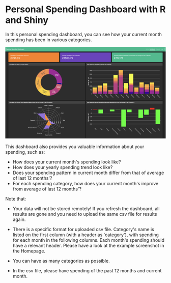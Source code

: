 # Personal Spending Dashboard with R and Shiny

In this personal spending dashboard, you can see how your current month spending has been in various categories.

<img src="www/thumbnail.png"/>

This dashboard also provides you valuable information about your spending, such as:

-   How does your current month's spending look like?
-   How does your yearly spending trend look like?
-   Does your spending pattern in current month differ from that of average of last 12 months'?
-   For each spending category, how does your current month's improve from average of last 12 months'?

Note that:

-   Your data will not be stored remotely! If you refresh the dashboard, all results are gone and you need to upload the same csv file for results again.

-   There is a specific format for uploaded csv file. Category's name is listed on the first column (with a header as 'category'), with spending for each month in the following columns. Each month's spending should have a relevant header. Please have a look at the example screenshot in the Homepage.

-   You can have as many categories as possible.

-   In the csv file, please have spending of the past 12 months and current month.
